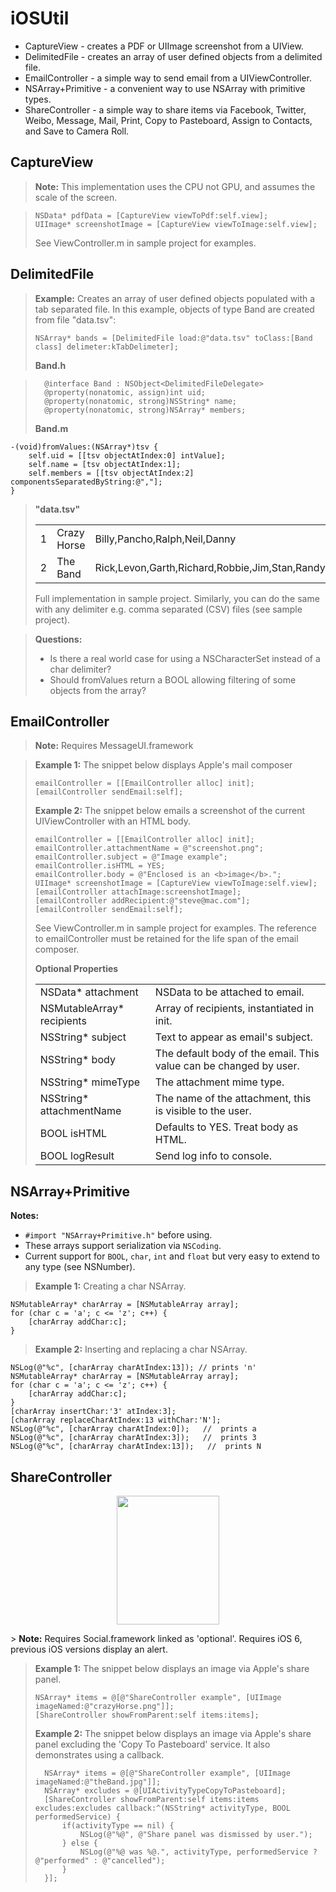 iOSUtil
=======
<ul>
		<li>CaptureView - creates a PDF or UIImage screenshot from a UIView.</li>
		<li>DelimitedFile - creates an array of user defined objects from a delimited file.</li>
		<li>EmailController - a simple way to send email from a UIViewController.</li>
		<li>NSArray+Primitive - a convenient way to use NSArray with primitive types.</li>
		<li>ShareController - a simple way to share items via Facebook, Twitter, Weibo, Message, Mail, Print, Copy to Pasteboard, Assign to Contacts, and Save to Camera Roll.</li>
</ul>

<h2><b>CaptureView</b></h2> 

> <b>Note:</b> This implementation uses the CPU not GPU, and assumes the scale of the screen.

>     NSData* pdfData = [CaptureView viewToPdf:self.view];
>     UIImage* screenshotImage = [CaptureView viewToImage:self.view];
> 
> See ViewController.m in sample project for examples.

<h2><b>DelimitedFile</b></h2> 

> <b>Example:</b> Creates an array of user defined objects populated with a tab separated file. In this example, objects of type Band are created from file "data.tsv":
> 
>     NSArray* bands = [DelimitedFile load:@"data.tsv" toClass:[Band class] delimeter:kTabDelimeter];
> 
> <b>Band.h</b>

> 		@interface Band : NSObject<DelimitedFileDelegate>
> 		@property(nonatomic, assign)int uid;
> 		@property(nonatomic, strong)NSString* name;
> 		@property(nonatomic, strong)NSArray* members;
> 
> <b>Band.m</b>
> 
	-(void)fromValues:(NSArray*)tsv {
		self.uid = [[tsv objectAtIndex:0] intValue];
		self.name = [tsv objectAtIndex:1];
		self.members = [[tsv objectAtIndex:2] componentsSeparatedByString:@","];
	}
> 
> <b>"data.tsv"</b>
> <table>
>     <tr>
>         <td>1</td>
>         <td>Crazy Horse</td>
>         <td>Billy,Pancho,Ralph,Neil,Danny</td>
>     </tr>
>     <tr>
>         <td>2</td>
>         <td>The Band</td>
>         <td>Rick,Levon,Garth,Richard,Robbie,Jim,Stan,Randy,Richard</td>
>     </tr>
> </table>
> 
> 
> Full implementation in sample project. Similarly, you can do the same with any delimiter e.g. comma separated (CSV) files (see sample project). 

> <b>Questions:</b>
> <ul>
> 		<li>Is there a real world case for using a NSCharacterSet instead of a char delimiter?</li>
> 		<li>Should fromValues return a BOOL allowing filtering of some objects from the array?</li>
> </ul>

<h2><b>EmailController</b></h2> 

> <b>Note:</b> Requires MessageUI.framework

> <b>Example 1:</b> The snippet below displays Apple's mail composer
> 
>     emailController = [[EmailController alloc] init];
>     [emailController sendEmail:self];
> 
> <b>Example 2:</b> The snippet below emails a screenshot of the current UIViewController with an HTML body.
> 
>     emailController = [[EmailController alloc] init];
>     emailController.attachmentName = @"screenshot.png";
>     emailController.subject = @"Image example";
>     emailController.isHTML = YES;
>     emailController.body = @"Enclosed is an <b>image</b>.";
>     UIImage* screenshotImage = [CaptureView viewToImage:self.view];
>     [emailController attachImage:screenshotImage];
>     [emailController addRecipient:@"steve@mac.com"];
>     [emailController sendEmail:self];
> 
> See ViewController.m in sample project for examples. The reference to emailController must be retained for the life span of the email composer.
> 
> <b>Optional Properties</b>
> <table>
>     <tr>
>         <td>NSData* attachment</td>
>         <td>NSData to be attached to email.</td>
>     </tr>
>     <tr>
>         <td>NSMutableArray* recipients</td>
>         <td>Array of recipients, instantiated in init.</td>
>     </tr>
>     <tr>
>         <td>NSString* subject</td>
>         <td>Text to appear as email's subject.</td>
>     </tr>
>     <tr>
>         <td>NSString* body</td>
>         <td>The default body of the email. This value can be changed by user.</td>
>     </tr>
>     <tr>
>         <td>NSString* mimeType</td>
>         <td>The attachment mime type.</td>
>     </tr>
>     <tr>
>         <td>NSString* attachmentName</td>
>         <td>The name of the attachment, this is visible to the user.</td>
>     </tr>
>     <tr>
>         <td>BOOL isHTML</td>
>         <td>Defaults to YES. Treat body as HTML.</td>
>     </tr>
>     <tr>
>         <td>BOOL logResult</td>
>         <td>Send log info to console.</td>
>     </tr>
> </table>

<h2><b>NSArray+Primitive</b></h2> 

<b>Notes:</b><br/>
- <code>#import "NSArray+Primitive.h"</code> before using.<br/>
- These arrays support serialization via <code>NSCoding</code>.<br/>
- Current support for <code>BOOL</code>, <code>char</code>, <code>int</code> and <code>float</code> but very easy to extend to any type (see NSNumber).

> <b>Example 1:</b> Creating a char NSArray.
> 
    NSMutableArray* charArray = [NSMutableArray array];
    for (char c = 'a'; c <= 'z'; c++) {
        [charArray addChar:c];
    }
> <b>Example 2:</b> Inserting and replacing a char NSArray.
> 
    NSLog(@"%c", [charArray charAtIndex:13]); // prints 'n'
    NSMutableArray* charArray = [NSMutableArray array];
    for (char c = 'a'; c <= 'z'; c++) {
        [charArray addChar:c];
    }
    [charArray insertChar:'3' atIndex:3];
    [charArray replaceCharAtIndex:13 withChar:'N'];
    NSLog(@"%c", [charArray charAtIndex:0]);   //  prints a
    NSLog(@"%c", [charArray charAtIndex:3]);   //  prints 3
    NSLog(@"%c", [charArray charAtIndex:13]);   //  prints N

<h2><b>ShareController</b></h2> 

<p align=center><img width=164 height=206 src='https://raw.github.com/nbasham/iOSUtil/master/shots/share.png' /></p>
> <b>Note:</b> Requires Social.framework linked as 'optional'. Requires iOS 6, previous iOS versions display an alert.

> <b>Example 1:</b> The snippet below displays an image via Apple's share panel.
> 
>     NSArray* items = @[@"ShareController example", [UIImage imageNamed:@"crazyHorse.png"]];
>     [ShareController showFromParent:self items:items];
> 
> <b>Example 2:</b> The snippet below displays an image via Apple's share panel excluding the 'Copy To Pasteboard' service. It also demonstrates using a callback.
> 
> 		NSArray* items = @[@"ShareController example", [UIImage imageNamed:@"theBand.jpg"]];  
> 		NSArray* excludes = @[UIActivityTypeCopyToPasteboard];
>     	[ShareController showFromParent:self items:items excludes:excludes callback:^(NSString* activityType, BOOL performedService) {
>			if(activityType == nil) {
>				NSLog(@"%@", @"Share panel was dismissed by user.");
>			} else {
>				NSLog(@"%@ was %@.", activityType, performedService ? @"performed" : @"cancelled");
>			}
>		}];
